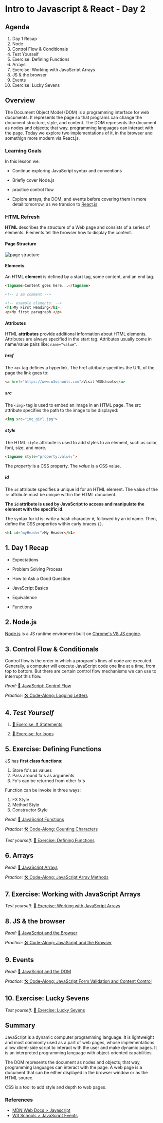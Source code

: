 # Intro to Javascript & React - Day 2

## Agenda

1. Day 1 Recap
2. Node
3. Control Flow & Conditionals
4. Test Yourself
5. Exercise: Defining Functions
6. Arrays
7. Exercise: Working with JavaScript Arrays
8. JS & the browser
9. Events
10. Exercise: Lucky Sevens

## Overview

The Document Object Model (DOM) is a programming interface for web documents. It represents the page so that programs can change the document structure, style, and content. The DOM represents the document as nodes and objects; that way, programming languages can interact with the page. Today we explore two implementations of it, in the browser and somethign more modern via React.js.

### Learning Goals

In this lesson we:

- Continue exploring JavaScript syntax and conventions

- Briefly cover Node.js

- practice control flow

- Explore arrays, the DOM, and events before covering them in more detail tomorrow, as we transion to [React.js](https://reactjs.org/)

### HTML Refresh

**HTML** describes the structure of a Web page and consists of a series of elements. Elements tell the browser how to display the content.

#### **Page Structure**

![page structure](./assets/images/html-page-structure.png)

#### **Elements**

An HTML **element** is defined by a start tag, some content, and an end tag.

```html
<tagname>Content goes here...</tagname>

<!-- I am comment -->

<!-- example elements: -->
<h1>My First Heading</h1>
<p>My first paragraph.</p>
```

#### **Attributes**

HTML **attributes** provide additional information about HTML elements. Attributes are always specified in the start tag. Attributes usually come in name/value pairs like: `name="value"`.

##### **href**

The `<a>` tag defines a hyperlink. The href attribute specifies the URL of the page the link goes to:

```html
<a href="https://www.w3schools.com">Visit W3Schools</a>
```

##### **src**

The `<img>` tag is used to embed an image in an HTML page. The src attribute specifies the path to the image to be displayed:

```html
<img src="img_girl.jpg">
```

##### **style**

The HTML `style` attribute is used to add styles to an element, such as color, font, size, and more.

```html
<tagname style="property:value;">
```

The _property_ is a CSS property. The _value_ is a CSS value.

##### **id**

The `id` attribute specifies a unique id for an HTML element. The value of the `id` attribute must be unique within the HTML document.

**The `id` attribute is used by JavaScript to access and manipulate the element with the specific id.**

The syntax for id is: write a hash character `#`, followed by an id name. Then, define the CSS properties within curly braces `{}`.

```html
<h1 id="myHeader">My Header</h1>
```

## 1. Day 1 Recap

- Expectations

- Problem Solving Process

- How to Ask a Good Question

- JavaScript Basics

- Equivalence

- Functions

## 2. Node.js

[Node.js](https://nodejs.org/en/) is a JS runtime enviroment built on [Chrome's V8 JS engine](https://v8.dev/).

## 3. Control Flow & Conditionals

Control flow is the order in which a program's lines of code are executed. Generally, a computer will execute JavaScript code one line at a time, from top to bottom. But there are certain control flow mechanisms we can use to interrupt this flow.

_Read:_ [📕 JavaScript: Control Flow](https://academy.engagelms.com/mod/page/view.php?id=135572)

_Practice:_ [🛠 Code-Along: Logging Letters](https://academy.engagelms.com/mod/page/view.php?id=135573)

## 4. _Test Yourself_

1. [🧪 Exercise: If Statements](https://academy.engagelms.com/mod/page/view.php?id=135574)

2. [🧪 Exercise: for loops](https://academy.engagelms.com/mod/page/view.php?id=135575)

## 5. Exercise: Defining Functions

JS has **first class functions**:

1. Store fx's as values
2. Pass around fx's as arguments
3. Fx's can be returned from other fx's

Function can be invoke in three ways:

1. FX Style
2. Method Style
3. Constructor Style

_Read:_ [📕 JavaScript Functions](https://academy.engagelms.com/mod/page/view.php?id=135576)

_Practice:_ [🛠 Code-Along: Counting Characters](https://academy.engagelms.com/mod/book/view.php?id=135577)

_Test yourself:_ [🧪 Exercise: Defining Functions](https://academy.engagelms.com/mod/page/view.php?id=135579)

## 6. Arrays

_Read:_ [📕 JavaScript Arrays](https://academy.engagelms.com/mod/book/view.php?id=135580)

_Practice:_ [🛠 Code-Along: JavaScript Array Methods](https://academy.engagelms.com/mod/book/view.php?id=135581)

## 7. Exercise: Working with JavaScript Arrays

_Test yourself:_ [🧪 Exercise: Working with JavaScript Arrays](https://academy.engagelms.com/mod/page/view.php?id=135582)

## 8. JS & the browser

_Read:_ [📕 JavaScript and the Browser](https://academy.engagelms.com/mod/page/view.php?id=135583)

_Practice:_ [🛠 Code-Along: JavaScript and the Browser](https://academy.engagelms.com/mod/book/view.php?id=135584)

## 9. Events

_Read:_ [📕 JavaScript and the DOM](https://academy.engagelms.com/mod/page/view.php?id=135585)

_Practice:_ [🛠 Code-Along: JavaScript Form Validation and Content Control](https://academy.engagelms.com/mod/book/view.php?id=135586)

## 10. Exercise: Lucky Sevens

_Test yourself:_ [🧪 Exercise: Lucky Sevens](https://academy.engagelms.com/mod/page/view.php?id=135587)

## Summary

JavaScript is a dynamic computer programming language. It is lightweight and most commonly used as a part of web pages, whose implementations allow client-side script to interact with the user and make dynamic pages. It is an interpreted programming language with object-oriented capabilities.

The DOM represents the document as nodes and objects; that way, programming languages can interact with the page. A web page is a document that can be either displayed in the browser window or as the HTML source.

CSS is a tool to add style and depth to web pages.

### References

- [MDN Web Docs > Javascript](https://developer.mozilla.org/en-US/docs/Web/JavaScript)
- [W3 Schools > JavaScript Events](https://www.w3schools.com/js/js_events.asp)

